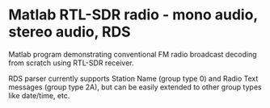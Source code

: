 # Matlab RTL-SDR radio - mono audio, stereo audio, RDS
Matlab program demonstrating conventional FM radio broadcast decoding from scratch using RTL-SDR receiver. 

RDS parser currently supports Station Name (group type 0) and Radio Text messages (group type 2A), but can be easily extended to other group types like date/time, etc.
